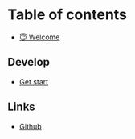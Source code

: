 # Table of contents

* [😇 Welcome](README.md)

## Develop

* [Get start](develop/get-start.md)

## Links

* [Github](https://github.com/tonspay)

